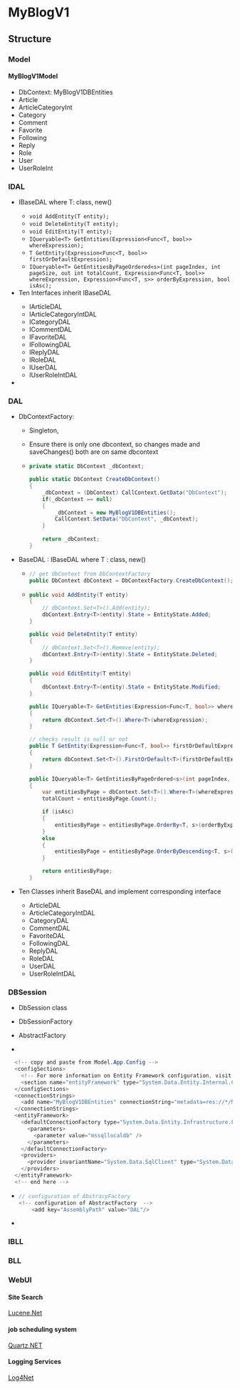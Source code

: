 # MyBlogV1

## Structure

### Model

#### MyBlogV1Model

* DbContext: MyBlogV1DBEntities
* Article
* ArticleCategoryInt
* Category
* Comment
* Favorite
* Following
* Reply
* Role
* User
* UserRoleInt

### IDAL

* IBaseDAL<T> where T: class, new()
  * `void AddEntity(T entity);`
  * `void DeleteEntity(T entity);`
  * `void EditEntity(T entity);`
  * `IQueryable<T> GetEntities(Expression<Func<T, bool>> whereExpression);`
  * `T GetEntity(Expression<Func<T, bool>> firstOrDefaultExpression);`
  * `IQueryable<T> GetEntitiesByPageOrdered<s>(int pageIndex, int pageSize, out int totalCount, Expression<Func<T, bool>> whereExpression, Expression<Func<T, s>> orderByExpression, bool isAsc);`
* Ten Interfaces inherit IBaseDAL<T>
  * IArticleDAL
  * IArticleCategoryIntDAL
  * ICategoryDAL
  * ICommentDAL
  * IFavoriteDAL
  * IFollowingDAL
  * IReplyDAL
  * IRoleDAL
  * IUserDAL
  * IUserRoleIntDAL
* 



### DAL

* DbContextFactory: 

  * Singleton, 

  * Ensure there is only one dbcontext, so changes made and saveChanges() both are on same dbcontext

  * ```c#
    private static DbContext _dbContext;
    
    public static DbContext CreateDbContext()
    {
    	_dbContext = (DbContext) CallContext.GetData("DbContext");
    	if(_dbContext == null)
    	{
    		_dbContext = new MyBlogV1DBEntities();
    		CallContext.SetData("DbContext", _dbContext);
    	}
                
    	return _dbContext;
    }
    ```

    

* BaseDAL<T> : IBaseDAL<T> where T : class, new()

  * ```c#
    // get dbContext from DbContextFactory
    public DbContext dbContext = DbContextFactory.CreateDbContext();
    ```

  * ```C#
    public void AddEntity(T entity)
    {
    	// dbContext.Set<T>().Add(entity);
    	dbContext.Entry<T>(entity).State = EntityState.Added;
    }
    
    public void DeleteEntity(T entity)
    {
    	// dbContext.Set<T>().Remove(entity);
    	dbContext.Entry<T>(entity).State = EntityState.Deleted;
    }
    
    public void EditEntity(T entity)
    {
    	dbContext.Entry<T>(entity).State = EntityState.Modified;
    }
    
    public IQueryable<T> GetEntities(Expression<Func<T, bool>> whereExpression)
    {
    	return dbContext.Set<T>().Where<T>(whereExpression);
    }
    
    // checks result is null or not
    public T GetEntity(Expression<Func<T, bool>> firstOrDefaultExpression)
    {
    	return dbContext.Set<T>().FirstOrDefault<T>(firstOrDefaultExpression);
    }
    
    public IQueryable<T> GetEntitiesByPageOrdered<s>(int pageIndex, int pageSize, out int totalCount, Expression<Func<T, bool>> whereExpression, Expression<Func<T, s>> orderByExpression, bool isAsc)
    {
    	var entitiesByPage = dbContext.Set<T>().Where<T>(whereExpression);
    	totalCount = entitiesByPage.Count();
    
    	if (isAsc)
    	{
    		entitiesByPage = entitiesByPage.OrderBy<T, s>(orderByExpression).Skip<T>((pageIndex - 1) * pageSize).Take<T>(pageSize);
    	}
    	else
    	{
    		entitiesByPage = entitiesByPage.OrderByDescending<T, s>(orderByExpression).Skip<T>((pageIndex - 1) * pageSize).Take<T>(pageSize);
    	}
    
    	return entitiesByPage;
    }
    ```

    

* Ten Classes inherit BaseDAL<T> and implement corresponding interface

  * ArticleDAL
  * ArticleCategoryIntDAL
  * CategoryDAL
  * CommentDAL
  * FavoriteDAL
  * FollowingDAL
  * ReplyDAL
  * RoleDAL
  * UserDAL
  * UserRoleIntDAL

### DBSession

* DbSession class

* DbSessionFactory

* AbstractFactory

* 

  ```c#
    <!-- copy and paste from Model.App.Config -->
    <configSections>
      <!-- For more information on Entity Framework configuration, visit http://go.microsoft.com/fwlink/?LinkID=237468 -->
      <section name="entityFramework" type="System.Data.Entity.Internal.ConfigFile.EntityFrameworkSection, EntityFramework, Version=6.0.0.0, Culture=neutral, PublicKeyToken=b77a5c561934e089" requirePermission="false" />
    </configSections>
    <connectionStrings>
      <add name="MyBlogV1DBEntities" connectionString="metadata=res://*/MyBlogV1Model.csdl|res://*/MyBlogV1Model.ssdl|res://*/MyBlogV1Model.msl;provider=System.Data.SqlClient;provider connection string=&quot;data source=.;initial catalog=MyBlogV1DB;user id=sa;password=sa;MultipleActiveResultSets=True;App=EntityFramework&quot;" providerName="System.Data.EntityClient" />
    </connectionStrings>
    <entityFramework>
      <defaultConnectionFactory type="System.Data.Entity.Infrastructure.LocalDbConnectionFactory, EntityFramework">
        <parameters>
          <parameter value="mssqllocaldb" />
        </parameters>
      </defaultConnectionFactory>
      <providers>
        <provider invariantName="System.Data.SqlClient" type="System.Data.Entity.SqlServer.SqlProviderServices, EntityFramework.SqlServer" />
      </providers>
    </entityFramework>
    <!-- end here -->
  ```

* ```c#
  // configuration of AbstracyFactory
  <!-- configuration of AbstractFactory  -->
      <add key="AssemblyPath" value="DAL"/>
  ```

* 

### IBLL



### BLL



### WebUI

#### Site Search

[Lucene.Net](https://lucenenet.apache.org/)



####  job scheduling system

[Quartz.NET](https://www.quartz-scheduler.net/)



#### Logging Services

[Log4Net](https://logging.apache.org/log4net/)